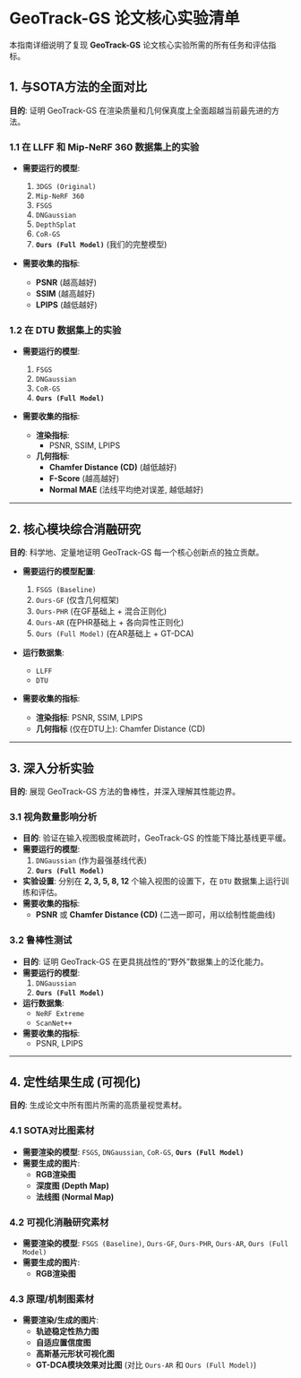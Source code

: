 # GeoTrack-GS 论文核心实验清单

本指南详细说明了复现 **GeoTrack-GS** 论文核心实验所需的所有任务和评估指标。

## 1. 与SOTA方法的全面对比

**目的**: 证明 GeoTrack-GS 在渲染质量和几何保真度上全面超越当前最先进的方法。

### 1.1 在 LLFF 和 Mip-NeRF 360 数据集上的实验

* **需要运行的模型**:
    1.  `3DGS (Original)`
    2.  `Mip-NeRF 360`
    3.  `FSGS`
    4.  `DNGaussian`
    5.  `DepthSplat`
    6.  `CoR-GS`
    7.  **`Ours (Full Model)`** (我们的完整模型)

* **需要收集的指标**:
    * **PSNR** (越高越好)
    * **SSIM** (越高越好)
    * **LPIPS** (越低越好)

### 1.2 在 DTU 数据集上的实验

* **需要运行的模型**:
    1.  `FSGS`
    2.  `DNGaussian`
    3.  `CoR-GS`
    4.  **`Ours (Full Model)`**

* **需要收集的指标**:
    * **渲染指标**:
        * PSNR, SSIM, LPIPS
    * **几何指标**:
        * **Chamfer Distance (CD)** (越低越好)
        * **F-Score** (越高越好)
        * **Normal MAE** (法线平均绝对误差, 越低越好)

---

## 2. 核心模块综合消融研究

**目的**: 科学地、定量地证明 GeoTrack-GS 每一个核心创新点的独立贡献。

* **需要运行的模型配置**:
    1.  `FSGS (Baseline)`
    2.  `Ours-GF` (仅含几何框架)
    3.  `Ours-PHR` (在GF基础上 + 混合正则化)
    4.  `Ours-AR` (在PHR基础上 + 各向异性正则化)
    5.  `Ours (Full Model)` (在AR基础上 + GT-DCA)

* **运行数据集**:
    * `LLFF`
    * `DTU`

* **需要收集的指标**:
    * **渲染指标**: PSNR, SSIM, LPIPS
    * **几何指标** (仅在DTU上): Chamfer Distance (CD)

---

## 3. 深入分析实验

**目的**: 展现 GeoTrack-GS 方法的鲁棒性，并深入理解其性能边界。

### 3.1 视角数量影响分析

* **目的**: 验证在输入视图极度稀疏时，GeoTrack-GS 的性能下降比基线更平缓。
* **需要运行的模型**:
    1.  `DNGaussian` (作为最强基线代表)
    2.  **`Ours (Full Model)`**
* **实验设置**: 分别在 **2, 3, 5, 8, 12** 个输入视图的设置下，在 `DTU` 数据集上运行训练和评估。
* **需要收集的指标**:
    * **PSNR** 或 **Chamfer Distance (CD)** (二选一即可，用以绘制性能曲线)

### 3.2 鲁棒性测试

* **目的**: 证明 GeoTrack-GS 在更具挑战性的“野外”数据集上的泛化能力。
* **需要运行的模型**:
    1.  `DNGaussian`
    2.  **`Ours (Full Model)`**
* **运行数据集**:
    * `NeRF Extreme`
    * `ScanNet++`
* **需要收集的指标**:
    * PSNR, LPIPS

---

## 4. 定性结果生成 (可视化)

**目的**: 生成论文中所有图片所需的高质量视觉素材。

### 4.1 SOTA对比图素材

* **需要渲染的模型**: `FSGS`, `DNGaussian`, `CoR-GS`, **`Ours (Full Model)`**
* **需要生成的图片**:
    * **RGB渲染图**
    * **深度图 (Depth Map)**
    * **法线图 (Normal Map)**

### 4.2 可视化消融研究素材

* **需要渲染的模型**: `FSGS (Baseline)`, `Ours-GF`, `Ours-PHR`, `Ours-AR`, `Ours (Full Model)`
* **需要生成的图片**:
    * **RGB渲染图**

### 4.3 原理/机制图素材

* **需要渲染/生成的图片**:
    * **轨迹稳定性热力图**
    * **自适应置信度图**
    * **高斯基元形状可视化图**
    * **GT-DCA模块效果对比图** (对比 `Ours-AR` 和 `Ours (Full Model)`)